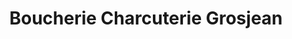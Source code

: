 ---
title: "Boucherie Charcuterie Grosjean"
url: /poligny/boucherie-charcuterie-grosjean/
shop: boucherie
---